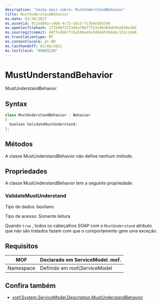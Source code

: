 ```yaml
---
description: 'Saiba mais sobre: MustUnderstandBehavior'
title: MustUnderstandBehavior
ms.date: 03/30/2017
ms.assetid: 911ed04a-c4b8-4c72-a5c3-fc7b4e3b4348
ms.openlocfilehash: 173548f2f3346a79bf7f53c90384db94a638a366
ms.sourcegitcommit: ddf7edb67715a5b9a45e3dd44536dabc153c1de0
ms.translationtype: MT
ms.contentlocale: pt-BR
ms.lasthandoff: 02/06/2021
ms.locfileid: "99803120"
---
```

# <a name="mustunderstandbehavior"></a>MustUnderstandBehavior

MustUnderstandBehavior  
  
## <a name="syntax"></a>Syntax  
  
```csharp
class MustUnderstandBehavior : Behavior  
{  
  boolean ValidateMustUnderstand;  
};  
```  
  
## <a name="methods"></a>Métodos  

 A classe MustUnderstandBehavior não define nenhum método.  
  
## <a name="properties"></a>Propriedades  

 A classe MustUnderstandBehavior tem a seguinte propriedade:  
  
### <a name="validatemustunderstand"></a>ValidateMustUnderstand  

 Tipo de dados: booliano  
  
 Tipo de acesso: Somente leitura  
  
 Quando `true` , todos os cabeçalhos SOAP com o `MustUnderstand` atributo que não são tratados fazem com que o comportamento gere uma exceção.  
  
## <a name="requirements"></a>Requisitos  
  
|MOF|Declarado em ServiceModel. mof.|  
|---------|-----------------------------------|  
|Namespace|Definido em root\ServiceModel|  
  
## <a name="see-also"></a>Confira também

- <xref:System.ServiceModel.Description.MustUnderstandBehavior>
